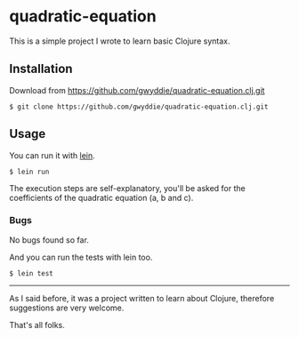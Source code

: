 # quadratic-equation

This is a simple project I wrote to learn basic Clojure syntax.

## Installation

Download from https://github.com/gwyddie/quadratic-equation.clj.git

    $ git clone https://github.com/gwyddie/quadratic-equation.clj.git

## Usage

You can run it with [lein](https://github.com/technomancy/leiningen).

    $ lein run

The execution steps are self-explanatory, you'll be asked for the coefficients of the quadratic equation (a, b and c).

### Bugs

No bugs found so far.

And you can run the tests with lein too.

    $ lein test

---

As I said before, it was a project written to learn about Clojure, therefore suggestions are very welcome.

That's all folks.
